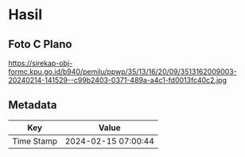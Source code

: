 # Hasil

## Foto C Plano

https://sirekap-obj-formc.kpu.go.id/b940/pemilu/ppwp/35/13/16/20/09/3513162009003-20240214-141529--c99b2403-0371-489a-a4c1-fd0013fc40c2.jpg


## Metadata

| Key        | Value               |
| ---------- | ------------------- |
| Time Stamp | 2024-02-15 07:00:44 |



